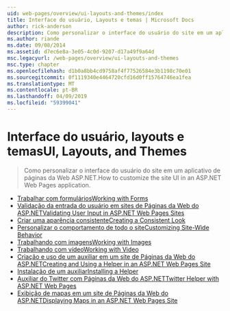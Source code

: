 ```yaml
---
uid: web-pages/overview/ui-layouts-and-themes/index
title: Interface do usuário, Layouts e temas | Microsoft Docs
author: rick-anderson
description: Como personalizar o interface do usuário do site em um aplicativo de páginas da Web ASP.NET.
ms.author: riande
ms.date: 09/08/2014
ms.assetid: d7ec6e8a-3e05-4c0d-9207-d17a49f9a64d
msc.legacyurl: /web-pages/overview/ui-layouts-and-themes
msc.type: chapter
ms.openlocfilehash: d1b0a8bb4cd9758af4f77526584e3b1198c70e01
ms.sourcegitcommit: 0f1119340e4464720cfd16d0ff15764746ea1fea
ms.translationtype: MT
ms.contentlocale: pt-BR
ms.lasthandoff: 04/09/2019
ms.locfileid: "59399041"
---
```

# <a name="ui-layouts-and-themes"></a><span data-ttu-id="aa760-103">Interface do usuário, layouts e temas</span><span class="sxs-lookup"><span data-stu-id="aa760-103">UI, Layouts, and Themes</span></span>

> <span data-ttu-id="aa760-104">Como personalizar o interface do usuário do site em um aplicativo de páginas da Web ASP.NET.</span><span class="sxs-lookup"><span data-stu-id="aa760-104">How to customize the site UI in an ASP.NET Web Pages application.</span></span>


- [<span data-ttu-id="aa760-105">Trabalhar com formulários</span><span class="sxs-lookup"><span data-stu-id="aa760-105">Working with Forms</span></span>](4-working-with-forms.md)
- [<span data-ttu-id="aa760-106">Validação da entrada do usuário em sites de Páginas da Web do ASP.NET</span><span class="sxs-lookup"><span data-stu-id="aa760-106">Validating User Input in ASP.NET Web Pages Sites</span></span>](validating-user-input-in-aspnet-web-pages-sites.md)
- [<span data-ttu-id="aa760-107">Criar uma aparência consistente</span><span class="sxs-lookup"><span data-stu-id="aa760-107">Creating a Consistent Look</span></span>](3-creating-a-consistent-look.md)
- [<span data-ttu-id="aa760-108">Personalizar o comportamento de todo o site</span><span class="sxs-lookup"><span data-stu-id="aa760-108">Customizing Site-Wide Behavior</span></span>](18-customizing-site-wide-behavior.md)
- [<span data-ttu-id="aa760-109">Trabalhando com imagens</span><span class="sxs-lookup"><span data-stu-id="aa760-109">Working with Images</span></span>](9-working-with-images.md)
- [<span data-ttu-id="aa760-110">Trabalhando com vídeo</span><span class="sxs-lookup"><span data-stu-id="aa760-110">Working with Video</span></span>](10-working-with-video.md)
- [<span data-ttu-id="aa760-111">Criação e uso de um auxiliar em um site de Páginas da Web do ASP.NET</span><span class="sxs-lookup"><span data-stu-id="aa760-111">Creating and Using a Helper in an ASP.NET Web Pages Site</span></span>](creating-and-using-a-helper-in-an-aspnet-web-pages-site.md)
- [<span data-ttu-id="aa760-112">Instalação de um auxiliar</span><span class="sxs-lookup"><span data-stu-id="aa760-112">Installing a Helper</span></span>](installing-helpers.md)
- [<span data-ttu-id="aa760-113">Auxiliar do Twitter com Páginas da Web do ASP.NET</span><span class="sxs-lookup"><span data-stu-id="aa760-113">Twitter Helper with ASP.NET Web Pages</span></span>](twitter-helper.md)
- [<span data-ttu-id="aa760-114">Exibição de mapas em um site de Páginas da Web do ASP.NET</span><span class="sxs-lookup"><span data-stu-id="aa760-114">Displaying Maps in an ASP.NET Web Pages Site</span></span>](displaying-maps-in-an-aspnet-web-pages-site.md)
